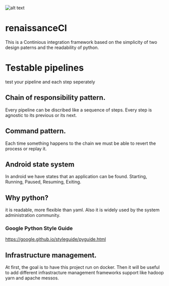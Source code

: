 ![alt text](http://openjdk.java.net/projects/mlvm/images/helicopter.png)

# renaissanceCI
This is a Continious integration framework based on the simplicity of two design paterns and the readability of python.

# Testable pipelines
test your pipeline and each step seperately

## Chain of responsibility pattern.
Every pipeline can be discribed like a sequence of steps. Every step is agnostic to its previous or its next.

## Command pattern.
Each time something happens to the chain we must be able to revert the process or replay it.

## Android state system
In android we have states that an application can be found. Starting, Running, Paused, Resuming, Exiting.

## Why python?
it is readable, more flexible than yaml. Also it is widely used by the system administration community.
### Google Python Style Guide
https://google.github.io/styleguide/pyguide.html

## Infrastructure management.
At first, the goal is to have this project run on docker. Then it will be useful to add different infrastracture management frameworks support like hadoop yarn and apache messos.
